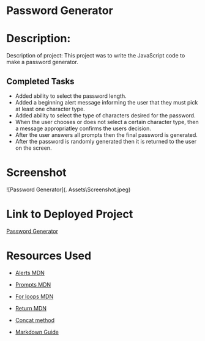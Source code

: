 # Password Generator

# Description:

Description of project: This project was to write the JavaScript code to make a password generator.

## Completed Tasks

* Added ability to select the password length.
* Added a beginning alert message informing the user that they must pick at least one character type.
* Added ability to select the type of characters desired for the password.
* When the user chooses or does not select a certain character type, then a message appropriatley confirms the users decision.
* After the user answers all prompts then the final password is generated.
* After the password is randomly generated then it is returned to the user on the screen.

# Screenshot

![Password Generator](.
Assets\Screenshot.jpeg)

# Link to Deployed Project

[Password Generator](https://matthewvandevort.github.io/Password-Generator/)

# Resources Used

* [Alerts MDN](https://developer.mozilla.org/en-US/docs/Web/API/Window/alert)

* [Prompts MDN](https://developer.mozilla.org/en-US/docs/Web/API/Window/prompt)

* [For loops MDN](https://developer.mozilla.org/en-US/docs/Web/JavaScript/Reference/Statements/for)

* [Return MDN](https://developer.mozilla.org/en-US/docs/Web/JavaScript/Reference/Statements/return)

* [Concat method](https://developer.mozilla.org/en-US/docs/Web/JavaScript/Reference/Global_Objects/Array/concat)

* [Markdown Guide](https://www.markdownguide.org/basic-syntax/)